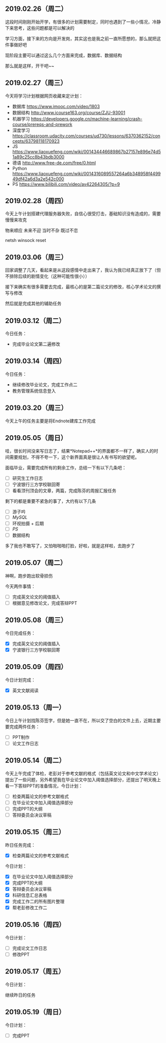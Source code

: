 
## 2019.02.26（周二）

这段时间刚刚开始开学，有很多的计划需要制定，同时也遇到了一些小情况，冷静下来思考，这些问题都是可以解决的

学习方面，接下来的方向是开发岗，其实这也是我之前一直所愿想的，那么就把这件事做好吧

现阶段主要可以通过这么几个方面来完成，数据库、数据结构

那么就是这样，开干吧~~

## 2019.02.27（周三）

今天将学习计划根据网页收藏来定计划：

  - 数据库 https://www.imooc.com/video/1803
  - 数据结构 http://www.icourse163.org/course/ZJU-93001
  - 机器学习 https://developers.google.cn/machine-learning/crash-course/prereqs-and-prework
  - 深度学习 https://classroom.udacity.com/courses/ud730/lessons/6370362152/concepts/63798118170923
  - JS https://www.liaoxuefeng.com/wiki/001434446689867b27157e896e74d51a89c25cc8b43bdb3000
  - 德语 http://www.free-de.com/free/0.html
  - Python https://www.liaoxuefeng.com/wiki/0014316089557264a6b348958f449949df42a6d3a2e542c000
  - PS https://www.bilibili.com/video/av42264305/?p=9

## 2019.02.28（周四）

今天上午计划搭建代理服务器失败，自信心很受打击，基础知识没有造成的，需要慢慢来攻克

物来顺应
未来不迎
当时不杂
既过不恋

netsh winsock reset

## 2019.03.06（周三）

回家调整了几天，看起来是从这段感情中走出来了，我认为我已经真正放下了（但不排除后续的剧情变化（这种可能性很小））

接下来确实有很多需要去完成，最核心的是第二篇论文的修改，核心学术论文的撰写与修改

然后就是完成其他的辅助任务

## 2019.03.12（周二）

今日任务：

  - 完成毕业论文第二遍修改
  
## 2019.03.14（周四）

今日任务：

  - 继续修改毕业论文，完成工作点二
  - 教务管理系统信息登入

## 2019.03.20（周三）

今天上午的任务主要是将Endnote建库工作完成

## 2019.05.05（周日）

哇，很长时间没来写日志了，结果*Notepad++*的界面都不一样了，确实人的时间需要规划，不得不夸一下，这个新界面真是很让人有书写的欲望呢。

面临毕业，需要完成所有的剩余工作，总结一下有以下几条吧：

  - [ ] 研究生工作日志
  - [ ] 宁波银行三方学校联回寄
  - [ ] 看看顶刊顶会的文章，两篇，完成陈芬的周报汇报任务
  
剩下的都是重要不紧急的事了，大约有以下几条

  - [ ] 游子吟
  - [ ] *MySQL*
  - [ ] 环视拍摄 + 后期
  - [ ] *PS*
  - [ ] 数据结构
  
多了我也不敢写了，又怕啪啪啪打脸，好啦，就是这样啦，去跑步了

## 2019.05.07（周二）

神啊，跑步跑出软骨损伤

今天两件事情：

  - [ ] 完成英文论文的阈值插入
  - [ ] 根据意见修改论文，完成答辩PPT
  
## 2019.05.08（周三）

今日完成任务：

  - [x] 完成英文论文的阈值插入
  - [x] 宁波银行三方学校联回寄
  
## 2019.05.09（周四）

今日计划完成：

  - [x] 英文文献阅读
  
## 2019.05.13（周一）

今日上午计划找陈芬签字，但是她一直不在，所以交了空白的文件上去，近期主要要完成两件任务：

  - [ ] PPT制作
  - [ ] 论文工作日志
  
## 2019.05.14（周二）

今天上午完成了体检，老彭对于参考文献的格式（包括英文论文和中文学术论文）提出了一些问题，另外希望我在毕业论文中加入阈值选择部分，还提出了明天晚上看一下答辩PPT的准备情况，今日计划：

  - [ ] 检查两篇论文的参考文献格式
  - [ ] 在毕业论文中加入阈值选择部分
  - [ ] 完成PPT的大纲
  - [ ] 答辩委员会决议草稿
  
## 2019.05.15（周三）

昨日任务完成：

  - [x] 检查两篇论文的参考文献格式
  
今日计划：

  - [x] 在毕业论文中加入阈值选择部分
  - [x] 完成PPT的大纲
  - [x] 答辩委员会决议草稿
  - [x] 科研信息汇总表格
  - [x] 完成工作二的所有图片整理
  - [x] 帮老彭修改工作二
  
## 2019.05.16（周四）

今日计划：

  - [ ] 完成论文工作日志
  - [ ] 修改PPT
  
## 2019.05.17（周五）

今日计划：

  继续昨日的任务
  
## 2019.05.19（周日）

今日计划：

  - [ ] 完成PPT